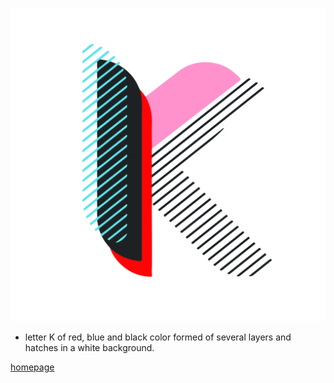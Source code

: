 ![Photo of letter](Kletter.jpg)
- letter K of red, blue and black color formed of several layers and hatches in a white background.

[homepage](https://github.com/RonaldRonno/english-for-designers/blob/main/README.md)
